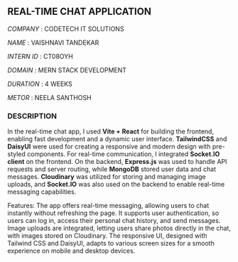 ## REAL-TIME CHAT APPLICATION
*COMPANY*   : CODETECH IT SOLUTIONS

*NAME*      : VAISHNAVI TANDEKAR 

*INTERN ID* : CT08OYH 

*DOMAIN*    : MERN STACK DEVELOPMENT

*DURATION*  : 4 WEEKS

*METOR*     : NEELA SANTHOSH

### DESCRIPTION
In the real-time chat app, I used **Vite + React** for building the frontend, enabling fast development and a dynamic user interface. **TailwindCSS** and **DaisyUI** were used for creating a responsive and modern design with pre-styled components. For real-time communication, I integrated **Socket.IO client** on the frontend. On the backend, **Express.js** was used to handle API requests and server routing, while **MongoDB** stored user data and chat messages. **Cloudinary** was utilized for storing and managing image uploads, and **Socket.IO** was also used on the backend to enable real-time messaging capabilities.

Features:
The app offers real-time messaging, allowing users to chat instantly without refreshing the page. It supports user authentication, so users can log in, access their personal chat history, and send messages. Image uploads are integrated, letting users share photos directly in the chat, with images stored on Cloudinary. The responsive UI, designed with Tailwind CSS and DaisyUI, adapts to various screen sizes for a smooth experience on mobile and desktop devices.
